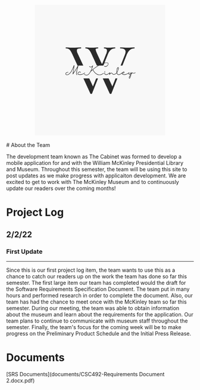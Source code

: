 <p align="center">
  <img width="350" height="350" src="mckinley.png">
</p>
# About the Team

The development team known as The Cabinet was formed to develop a mobile application for and with the William McKinley Presidential Library and Museum. Throughout this semester, the team will be using this site to post updates as we make progress with applicaiton development. We are excited to get to work with The McKinley Museum and to continuously update our readers over the coming months!

# Project Log

## 2/2/22
### First Update
---
Since this is our first project log item, the team wants to use this as a chance to catch our readers up on the work the team has done so far this semester. The first large item our team has completed would the draft for the Software Requirements Specification Document. The team put in many hours and performed research in order to complete the document. Also, our team has had the chance to meet once with the McKinley team so far this semester. During our meeting, the team was able to obtain information about the museum and learn about the requirements for the application. Our team plans to continue to communicate with museum staff throughout the semester. Finally, the team's focus for the coming week will be to make progress on the Preliminary Product Schedule and the Initial Press Release.

# Documents
[SRS Documents](documents/CSC492-Requirements Document 2.docx.pdf)

